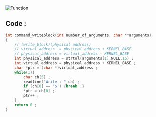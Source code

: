 ![Function](https://user-images.githubusercontent.com/99830416/202497328-aa1f3f55-b2a8-4522-8328-ef758b74d2d3.png)
## Code : 
```c
int command_writeblock(int number_of_arguments, char **arguments)
{
	// (write_block)(physical address)
	// virtual address  = physical address + KERNEL_BASE
	// physical_address = virtual_address - KERNEL_BASE
	int physical_address = strtol(arguments[1],NULL,16) ;
	int virtual_address = physical_address + KERNEL_BASE ;
	char *ptr = (char *)virtual_address ;
	while(1){
		char ch[5] ;
		readline("Write : ",ch) ;
		if (ch[0] == '$') {break ;}
		*ptr = ch[0] ;
		ptr++ ;
	}
	return 0 ;
}
```
